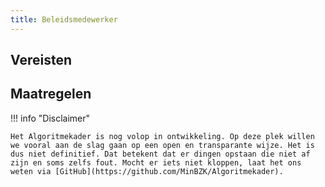 ```yaml
---
title: Beleidsmedewerker
---
```


## Vereisten

<!-- list_vereisten rollen/beleidsmedewerker -->

## Maatregelen

<!-- list_maatregelen rollen/beleidsmedewerker -->

!!! info "Disclaimer"

    Het Algoritmekader is nog volop in ontwikkeling. Op deze plek willen we vooral aan de slag gaan op een open en transparante wijze. Het is dus niet definitief. Dat betekent dat er dingen opstaan die niet af zijn en soms zelfs fout. Mocht er iets niet kloppen, laat het ons weten via [GitHub](https://github.com/MinBZK/Algoritmekader).

